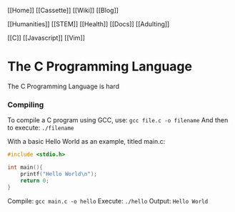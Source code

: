 [[Home]]
[[Cassette]]
[[Wiki]]
[[Blog]]

[[Humanities]]
[[STEM]]
[[Health]]
[[Docs]]
[[Adulting]]

[[C]]
[[Javascript]]
[[Vim]]

# The C Programming Language
The C Programming Language is hard

### Compiling
To compile a C program using GCC, use:
`gcc file.c -o filename`
And then to execute:
`./filename`

With a basic Hello World as an example, titled main.c:
```C
#include <stdio.h>

int main(){
	printf("Hello World\n");
	return 0;
}
```
Compile:
`gcc main.c -o hello`
Execute:
`./hello`
Output:
`Hello World`
